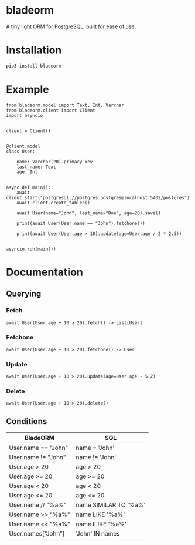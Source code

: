 # bladeorm
A tiny light ORM for PostgreSQL, built for ease of use.
# Installation
```bash
pip3 install bladeorm
```
# Example
```python3
from bladeorm.model import Text, Int, Varchar
from bladeorm.client import Client
import asyncio


client = Client()


@client.model
class User:

    name: Varchar(20).primary_key
    last_name: Text
    age: Int


async def main():
    await client.start("postgresql://postgres:postgres@localhost:5432/postgres")
    await client.create_tables()

    await User(name="John", last_name="Doe", age=20).save()

    print(await User(User.name == "John").fetchone())

    print(await User(User.age > 10).update(age=User.age / 2 * 2.5))


asyncio.run(main())

```
# Documentation
## Querying
### Fetch
```python3
await User(User.age + 10 > 20).fetch() -> List[User]
```
### Fetchone
```python3
await User(User.age + 10 > 20).fetchone() -> User
```
### Update
```python3
await User(User.age + 10 > 20).update(age=User.age - 5.2)
```
### Delete
```python3
await User(User.age + 10 > 20).delete()
```
## Conditions
| BladeORM            | SQL                   |
|---------------------|-----------------------|
| User.name == "John" | name = 'John'         |
| User.name != "John" | name != 'John'        |
| User.age > 20       | age > 20              |
| User.age >= 20      | age >= 20             |
| User.age < 20       | age < 20              |
| User.age <= 20      | age <= 20             |
| User.name // "%a%"  | name SIMILAR TO '%a%' |
| User.name >> "%a%"  | name LIKE '%a%'       |
| User.name << "%a%"  | name ILIKE '%a%'      |
| User.names[“John”]  | 'John' IN names       |